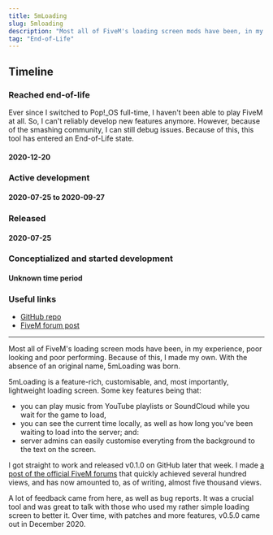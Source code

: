```yaml
---
title: 5mLoading
slug: 5mloading
description: "Most all of FiveM's loading screen mods have been, in my experience, poor looking and poor performing. Because of this, I made my own."
tag: "End-of-Life"
---
```


<h2>Timeline</h2>
<section id="timeline">
  <section class="eol"> 
    <h3>Reached end-of-life</h3>
    <p>
      Ever since I switched to Pop!_OS full-time, I haven't been able to play FiveM at all. So, I can't reliably develop new features anymore. However, because of the smashing community, I can still debug issues. Because of this, this tool has entered an End-of-Life state.
    </p>
    <h4 class="minor">2020-12-20</h4>
  </section>
  <section class="active">
    <h3>Active development</h3>
    <h4 class="minor">2020-07-25 to 2020-09-27</h4>
  </section>
  <section class="released">
    <h3>Released</h3>
    <h4 class="minor">2020-07-25</h4>
  </section>
  <section class="progress">
    <h3>Conceptialized and started development</h3>
    <h4 class="minor">Unknown time period</h4>
  </section> 
</section>

### Useful links
- [GitHub repo](https://github.com/doamatto/5mloading)
- [FiveM forum post](https://forum.cfx.re/t/release-5mloading-yet-another-loading-screen/1459768)

---

Most all of FiveM's loading screen mods have been, in my experience, poor looking and poor performing. Because of this, I made my own. With the absence of an original name, 5mLoading was born.

5mLoading is a feature-rich, customisable, and, most importantly, lightweight loading screen. Some key features being that:
- you can play music from YouTube playlists or SoundCloud while you wait for the game to load,
- you can see the current time locally, as well as how long you've been waiting to load into the server; and:
- server admins can easily customise everyting from the background to the text on the screen.

I got straight to work and released v0.1.0 on GitHub later that week. I made [a post of the official FiveM forums](https://forum.cfx.re/t/release-5mloading-yet-another-loading-screen/1459768) that quickly achieved several hundred views, and has now amounted to, as of writing, almost five thousand views.

A lot of feedback came from here, as well as bug reports. It was a crucial tool and was great to talk with those who used my rather simple loading screen to better it. Over time, with patches and more features, v0.5.0 came out in December 2020.

